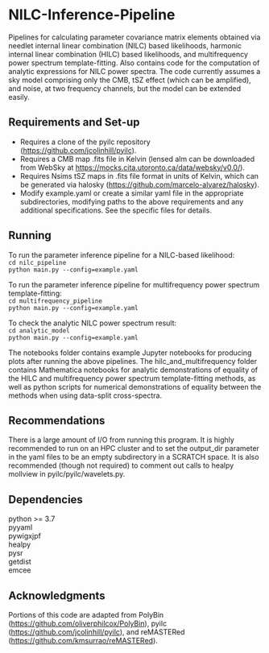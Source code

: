 # NILC-Inference-Pipeline
Pipelines for calculating parameter covariance matrix elements obtained via needlet internal linear combination (NILC) based likelihoods, harmonic internal linear combination (HILC) based likelihoods, and multifrequency power spectrum template-fitting. Also contains code for the computation of analytic expressions for NILC power spectra. The code currently assumes a sky model comprising only the CMB, tSZ effect (which can be amplified), and noise, at two frequency channels, but the model can be extended easily.

## Requirements and Set-up
 - Requires a clone of the pyilc repository (https://github.com/jcolinhill/pyilc). 
 - Requires a CMB map .fits file in Kelvin (lensed alm can be downloaded from WebSky at https://mocks.cita.utoronto.ca/data/websky/v0.0/). 
 - Requires Nsims tSZ maps in .fits file format in units of Kelvin, which can be generated via halosky (https://github.com/marcelo-alvarez/halosky).
 - Modify example.yaml or create a similar yaml file in the appropriate subdirectories, modifying paths to the above requirements and any additional specifications. See the specific files for details.

## Running
To run the parameter inference pipeline for a NILC-based likelihood:  
```cd nilc_pipeline```   
```python main.py --config=example.yaml```       

To run the parameter inference pipeline for multifrequency power spectrum template-fitting:  
```cd multifrequency_pipeline```       
```python main.py --config=example.yaml```    

To check the analytic NILC power spectrum result:  
```cd analytic_model```   
```python main.py --config=example.yaml```  

The notebooks folder contains example Jupyter notebooks for producing plots after running the above pipelines. The hilc_and_multifrequency folder contains Mathematica notebooks for analytic demonstrations of equality of the HILC and multifrequency power spectrum template-fitting methods, as well as python scripts for numerical demonstrations of equality between the methods when using data-split cross-spectra.

## Recommendations
There is a large amount of I/O from running this program. It is highly recommended to run on an HPC cluster and to set the output_dir parameter in the yaml files to be an empty subdirectory in a SCRATCH space. It is also recommended (though not required) to comment out calls to healpy mollview in pyilc/pyilc/wavelets.py.

## Dependencies
python >= 3.7   
pyyaml  
pywigxjpf  
healpy  
pysr  
getdist  
emcee  

## Acknowledgments
Portions of this code are adapted from PolyBin (https://github.com/oliverphilcox/PolyBin), pyilc (https://github.com/jcolinhill/pyilc), and reMASTERed (https://github.com/kmsurrao/reMASTERed).


